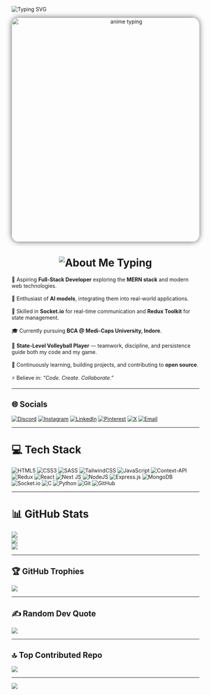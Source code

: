 ![Typing SVG](https://readme-typing-svg.herokuapp.com?font=Fira+Code&size=28&duration=3000&pause=1000&color=0ef&center=true&vCenter=true&width=1000&lines=Aspiring+Full-Stack+Developer;MERN+Stack+%7C+AI+Models+%7C+Socket.io;Redux+Toolkit+%7C+Git%2FGitHub+%7C+React;BCA+Student+%40+Medi-Caps+University;State-Level+Volleyball+Player)

<p align="center">
  <img src="https://i.pinimg.com/originals/40/21/94/402194c8db6bf41861c1aef74a457117.gif" 
       alt="anime typing" 
       width="600" 
       style="border-radius:20px; box-shadow:0 0 15px rgba(0,0,0,0.6);" />
</p>



<h1 align="center">
  <img src="https://readme-typing-svg.herokuapp.com?font=Fira+Code&size=28&duration=2500&pause=500&color=FF61F6&center=true&vCenter=true&width=600&lines=%F0%9F%92%AB+About+Me" alt="About Me Typing" />
</h1>

🚀 Aspiring **Full-Stack Developer** exploring the **MERN stack** and modern web technologies. <br><br>
🤖 Enthusiast of **AI models**, integrating them into real-world applications. <br><br>
🔌 Skilled in **Socket.io** for real-time communication and **Redux Toolkit** for state management. <br><br>
🎓 Currently pursuing **BCA @ Medi-Caps University, Indore**. <br><br>
🏐 **State-Level Volleyball Player** — teamwork, discipline, and persistence guide both my code and my game. <br><br>
🌱 Continuously learning, building projects, and contributing to **open source**. <br><br>
⚡ Believe in: *“Code. Create. Collaborate.”*  


---

## 🌐 Socials
[![Discord](https://img.shields.io/badge/Discord-%237289DA.svg?logo=discord&logoColor=white)](https://discord.com/channels/@me) 
[![Instagram](https://img.shields.io/badge/Instagram-%23E4405F.svg?logo=Instagram&logoColor=white)](https://www.instagram.com/_singhkunal___?igsh=MXN1Y3lhbGs0OHJnMA==) 
[![LinkedIn](https://img.shields.io/badge/LinkedIn-%230077B5.svg?logo=linkedin&logoColor=white)](https://www.linkedin.com/in/kunal-patel-020b19285/) 
[![Pinterest](https://img.shields.io/badge/Pinterest-%23E60023.svg?logo=Pinterest&logoColor=white)](https://in.pinterest.com/kunalsingh7053patel/) 
[![X](https://img.shields.io/badge/X-black.svg?logo=X&logoColor=white)](https://x.com/kunalsingh7053) 
[![Email](https://img.shields.io/badge/Email-D14836?logo=gmail&logoColor=white)](mailto:kunalsingh7053patel@gmail.com)  

---

# 💻 Tech Stack
![HTML5](https://img.shields.io/badge/html5-%23E34F26.svg?style=for-the-badge&logo=html5&logoColor=white)
![CSS3](https://img.shields.io/badge/css3-%231572B6.svg?style=for-the-badge&logo=css3&logoColor=white)
![SASS](https://img.shields.io/badge/SASS-hotpink.svg?style=for-the-badge&logo=SASS&logoColor=white)
![TailwindCSS](https://img.shields.io/badge/tailwindcss-%2338B2AC.svg?style=for-the-badge&logo=tailwind-css&logoColor=white)
![JavaScript](https://img.shields.io/badge/javascript-%23323330.svg?style=for-the-badge&logo=javascript&logoColor=%23F7DF1E)
![Context-API](https://img.shields.io/badge/Context--API-000000?style=for-the-badge&logo=react)
![Redux](https://img.shields.io/badge/redux-%23593d88.svg?style=for-the-badge&logo=redux&logoColor=white)
![React](https://img.shields.io/badge/react-%2320232a.svg?style=for-the-badge&logo=react&logoColor=%2361DAFB)
![Next JS](https://img.shields.io/badge/Next-black?style=for-the-badge&logo=next.js&logoColor=white)
![NodeJS](https://img.shields.io/badge/node.js-6DA55F?style=for-the-badge&logo=node.js&logoColor=white)
![Express.js](https://img.shields.io/badge/express.js-%23404d59.svg?style=for-the-badge&logo=express&logoColor=%2361DAFB)
![MongoDB](https://img.shields.io/badge/MongoDB-%234ea94b.svg?style=for-the-badge&logo=mongodb&logoColor=white)
![Socket.io](https://img.shields.io/badge/Socket.io-black?style=for-the-badge&logo=socket.io&badgeColor=010101)
![C](https://img.shields.io/badge/c-%2300599C.svg?style=for-the-badge&logo=c&logoColor=white)
![Python](https://img.shields.io/badge/python-3670A0?style=for-the-badge&logo=python&logoColor=ffdd54)
![Git](https://img.shields.io/badge/git-%23F05033.svg?style=for-the-badge&logo=git&logoColor=white)
![GitHub](https://img.shields.io/badge/github-%23121011.svg?style=for-the-badge&logo=github&logoColor=white)

---

# 📊 GitHub Stats
![](https://github-readme-stats.vercel.app/api?username=kunalsingh7053&theme=ocean_dark&hide_border=true&include_all_commits=false&count_private=false)  
![](https://nirzak-streak-stats.vercel.app/?user=kunalsingh7053&theme=ocean_dark&hide_border=true)  
![](https://github-readme-stats.vercel.app/api/top-langs/?username=kunalsingh7053&theme=ocean_dark&hide_border=true&layout=compact)

---

## 🏆 GitHub Trophies
![](https://github-profile-trophy.vercel.app/?username=kunalsingh7053&theme=onedark&no-frame=false&no-bg=true&margin-w=4)

---

## ✍️ Random Dev Quote
![](https://quotes-github-readme.vercel.app/api?type=horizontal&theme=radical)

---

## 🔝 Top Contributed Repo
![](https://github-contributor-stats.vercel.app/api?username=kunalsingh7053&limit=5&theme=dark&combine_all_yearly_contributions=true)

---

[![](https://visitcount.itsvg.in/api?id=kunalsingh7053&icon=2&color=1)](https://visitcount.itsvg.in)

<!-- Proudly created with GPRM ( https://gprm.itsvg.in ) -->

